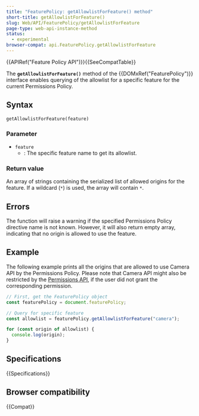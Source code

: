 ```yaml
---
title: "FeaturePolicy: getAllowlistForFeature() method"
short-title: getAllowlistForFeature()
slug: Web/API/FeaturePolicy/getAllowlistForFeature
page-type: web-api-instance-method
status:
  - experimental
browser-compat: api.FeaturePolicy.getAllowlistForFeature
---
```


{{APIRef("Feature Policy API")}}{{SeeCompatTable}}

The **`getAllowlistForFeature()`**
method of the {{DOMxRef("FeaturePolicy")}} interface enables querying of the allowlist for a specific feature for the current Permissions Policy.

## Syntax

```js-nolint
getAllowlistForFeature(feature)
```

### Parameter

- `feature`
  - : The specific feature name to get its allowlist.

### Return value

An array of strings containing the serialized list of allowed origins for the feature. If a wildcard (`*`) is used, the array will contain `*`.

## Errors

The function will raise a warning if the specified Permissions Policy directive name is not
known. However, it will also return empty array, indicating that no origin is allowed to
use the feature.

## Example

The following example prints all the origins that are allowed to use Camera API by the
Permissions Policy. Please note that Camera API might also be restricted by the [Permissions API](/en-US/docs/Web/API/Permissions_API), if the user did not grant the corresponding permission.

```js
// First, get the FeaturePolicy object
const featurePolicy = document.featurePolicy;

// Query for specific feature
const allowlist = featurePolicy.getAllowlistForFeature("camera");

for (const origin of allowlist) {
  console.log(origin);
}
```

## Specifications

{{Specifications}}

## Browser compatibility

{{Compat}}
